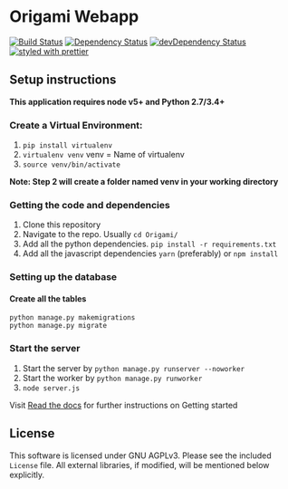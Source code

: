 # Origami Webapp

[![Build Status](https://travis-ci.org/Cloud-CV/Origami.svg?branch=master)](https://travis-ci.org/Cloud-CV/cvfy-frontend.svg?branch=master)
[![Dependency Status](https://david-dm.org/Cloud-CV/Origami.svg)](https://david-dm.org/Cloud-CV/cvfy-frontend)
[![devDependency Status](https://david-dm.org/Cloud-CV/Origami/dev-status.svg)](https://david-dm.org/Cloud-CV/cvfy-frontend#info=devDependencies)
[![styled with prettier](https://img.shields.io/badge/styled_with-prettier-ff69b4.svg)](https://github.com/prettier/prettier)


## Setup instructions

**This application requires node v5+ and Python 2.7/3.4+**

### Create a Virtual Environment:

1. `pip install virtualenv`
2. `virtualenv venv` venv = Name of virtualenv
3. `source venv/bin/activate`

**Note: Step 2 will create a folder named venv in your working directory**

### Getting the code and dependencies

1. Clone this repository
2. Navigate to the repo. Usually `cd Origami/`
3. Add all the python dependencies.
   `pip install -r requirements.txt` 
4. Add all the javascript dependencies
   `yarn` (preferably) or `npm install`

### Setting up the database


#### Create all the tables

```
python manage.py makemigrations
python manage.py migrate
```

### Start the server

1. Start the server by `python manage.py runserver --noworker`
2. Start the worker by `python manage.py runworker`
3. `node server.js`

Visit [Read the docs](http://cloudcv-origami.readthedocs.io/en/latest/) for further instructions on Getting started

## License

This software is licensed under GNU AGPLv3. Please see the included `License` file. All external libraries, if modified, will be mentioned below explicitly.
